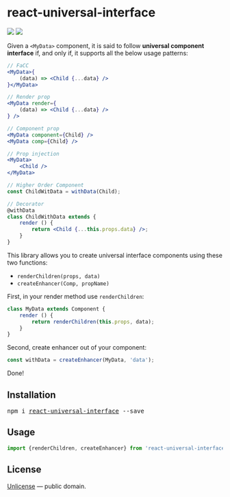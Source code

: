 # react-universal-interface

[![][npm-badge]][npm-url] [![][travis-badge]][travis-url]

Given a `<MyData>` component, it is said to follow **universal component interface** if, and only if, it supports
all the below usage patterns:

```jsx
// FaCC
<MyData>{
    (data) => <Child {...data} />
}</MyData>

// Render prop
<MyData render={
    (data) => <Child {...data} />
} />

// Component prop
<MyData component={Child} />
<MyData comp={Child} />

// Prop injection
<MyData>
    <Child />
</MyData>

// Higher Order Component
const ChildWitData = withData(Child);

// Decorator
@withData
class ChildWithData extends {
    render () {
        return <Child {...this.props.data} />;
    }
}
```

This library allows you to create universal interface components using these two functions:

- `renderChildren(props, data)`
- `createEnhancer(Comp, propName)`

First, in your render method use `renderChildren`:

```js
class MyData extends Component {
    render () {
        return renderChildren(this.props, data);
    }
}
```

Second, create enhancer out of your component:

```js
const withData = createEnhancer(MyData, 'data');
```

Done!


## Installation

<pre>
npm i <a href="https://www.npmjs.com/package/react-universal-interface">react-universal-interface</a> --save
</pre>


## Usage

```js
import {renderChildren, createEnhancer} from 'react-universal-interface';
```


## License

[Unlicense](./LICENSE) &mdash; public domain.


[npm-url]: https://www.npmjs.com/package/react-universal-interface
[npm-badge]: https://img.shields.io/npm/v/react-universal-interface.svg
[travis-url]: https://travis-ci.org/streamich/react-universal-interface
[travis-badge]: https://travis-ci.org/streamich/react-universal-interface.svg?branch=master
